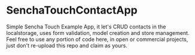 SenchaTouchContactApp
=====================

Simple Sencha Touch Example App, it let's CRUD contacts in the localstorage, uses form validation, model creation and store management.
Feel free to use any portion of code here, in open or commercial projects, just don't re-upload this repo and claim as yours.
